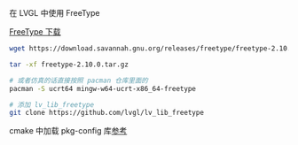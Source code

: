 


在 LVGL 中使用 FreeType


[FreeType 下载](https://download.savannah.gnu.org/releases/freetype/)

```sh
wget https://download.savannah.gnu.org/releases/freetype/freetype-2.10.0.tar.gz

tar -xf freetype-2.10.0.tar.gz

# 或者仿真的话直接按照 pacman 仓库里面的
pacman -S ucrt64 mingw-w64-ucrt-x86_64-freetype

# 添加 lv_lib_freetype
git clone https://github.com/lvgl/lv_lib_freetype
```


cmake 中加载 pkg-config 库[参考](https://cmake.org/cmake/help/v3.5/module/FindPkgConfig.html)
